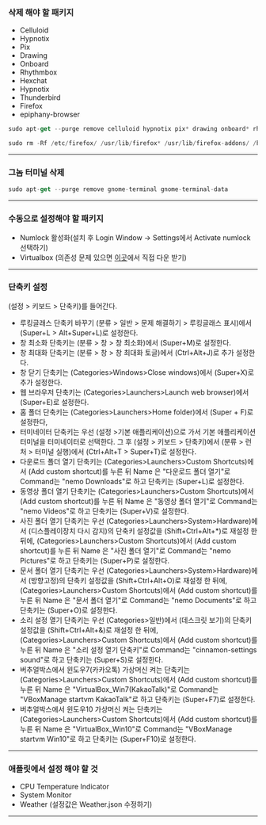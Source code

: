 ### 삭제 해야 할 패키지
* Celluloid
* Hypnotix
* Pix
* Drawing
* Onboard
* Rhythmbox
* Hexchat
* Hypnotix
* Thunderbird
* Firefox
* epiphany-browser
```swift
sudo apt-get --purge remove celluloid hypnotix pix* drawing onboard* rhythmbox* hexchat* hypnotix* thunderbird* firefox* epiphany-browser
```
```swift
sudo rm -Rf /etc/firefox/ /usr/lib/firefox* /usr/lib/firefox-addons/ /home/leedaeeun/.mozilla
```

***
### 그놈 터미널 삭제
```swift
sudo apt-get --purge remove gnome-terminal gnome-terminal-data
```

***
### 수동으로 설정해야 할 패키지
* Numlock 활성화(설치 후 Login Window -> Settings에서 Activate numlock 선택하기)
* Virtualbox (의존성 문제 있으면 [이곳](https://www.virtualbox.org/wiki/Linux_Downloads)에서 직접 다운 받기)

***
### 단축키 설정
(설정 > 키보드 > 단축키)를 들어간다.
* 루킹글래스 단축키 바꾸기 (분류 > 일반 > 문제 해결하기 > 루킹글래스 표시)에서 (Super+L > Alt+Super+L)로 설정한다.  
* 창 최소화 단축키는 (분류 > 창 > 창 최소화)에서 (Super+M)로 설정한다.
* 창 최대화 단축키는 (분류 > 창 > 창 최대화 토글)에서 (Ctrl+Alt+J)로 추가 설정한다.
* 창 닫기 단축키는 (Categories>Windows>Close windows)에서 (Super+X)로 추가 설정한다.
* 웹 브라우저 단축키는 (Categories>Launchers>Launch web browser)에서 (Super+E)로 설정한다.
* 홈 폴더 단축키는 (Categories>Launchers>Home folder)에서 (Super + F)로 설정한다,
* 터미네이터 단축키는 우선 (설정 >기본 애플리케이션)으로 가서 기본 애플리케이션 터미널을 터미네이터로 선택한다.
그 후 (설정 > 키보드 > 단축키)에서 (분류 > 런처 > 터미널 실행)에서 (Ctrl+Alt+T > Super+T)로 설정한다.  
* 다운로드 폴더 열기 단축키는 (Categories>Launchers>Custom Shortcuts)에서 (Add custom shortcut)를 누른 뒤 Name 은 "다운로드 폴더 열기"로 Command는 "nemo Downloads"로 하고 단축키는 (Super+L)로 설정한다.
* 동영상 폴더 열기 단축키는 (Categories>Launchers>Custom Shortcuts)에서 (Add custom shortcut)를 누른 뒤 Name 은 "동영상 폴더 열기"로 Command는 "nemo Videos"로 하고 단축키는 (Super+V)로 설정한다.
* 사진 폴더 열기 단축키는 우선 (Categories>Launchers>System>Hardware)에서 (디스플레이장치 다시 감지)의 단축키 설정값을 (Shift+Ctrl+Alt+*)로 재설정 한 뒤에, (Categories>Launchers>Custom Shortcuts)에서 (Add custom shortcut)를 누른 뒤 Name 은 "사진 폴더 열기"로 Command는 "nemo Pictures"로 하고 단축키는 (Super+P)로 설정한다.
* 문서 폴더 열기 단축키는 우선 (Categories>Launchers>System>Hardware)에서 (방향고정)의 단축키 설정값을 (Shift+Ctrl+Alt+O)로 재설정 한 뒤에, (Categories>Launchers>Custom Shortcuts)에서 (Add custom shortcut)를 누른 뒤 Name 은 "문서 폴더 열기"로 Command는 "nemo Documents"로 하고 단축키는 (Super+O)로 설정한다.
* 소리 설정 열기 단축키는 우선 (Categories>일반)에서 (데스크릿 보기)의 단축키 설정값을 (Shift+Ctrl+Alt+&)로 재설정 한 뒤에,
(Categories>Launchers>Custom Shortcuts)에서 (Add custom shortcut)를 누른 뒤 Name 은 "소리 설정 열기 단축키"로 Command는 "cinnamon-settings sound"로 하고 단축키는 (Super+S)로 설정한다.
* 버추얼박스에서 윈도우7(카카오톡) 가상머신 켜는 단축키는 (Categories>Launchers>Custom Shortcuts)에서 (Add custom shortcut)를 누른 뒤 Name 은 "VirtualBox_Win7(KakaoTalk)"로 Command는 "VBoxManage startvm KakaoTalk"로 하고 단축키는 (Super+F7)로 설정한다.
* 버추얼박스에서 윈도우10 가상머신 켜는 단축키는 (Categories>Launchers>Custom Shortcuts)에서 (Add custom shortcut)를 누른 뒤 Name 은 "VirtualBox_Win10"로 Command는 "VBoxManage startvm Win10"로 하고 단축키는 (Super+F10)로 설정한다.

***
### 애플릿에서 설정 해야 할 것
* CPU Temperature Indicator
* System Monitor
* Weather (설정값은 Weather.json 수정하기)
***
